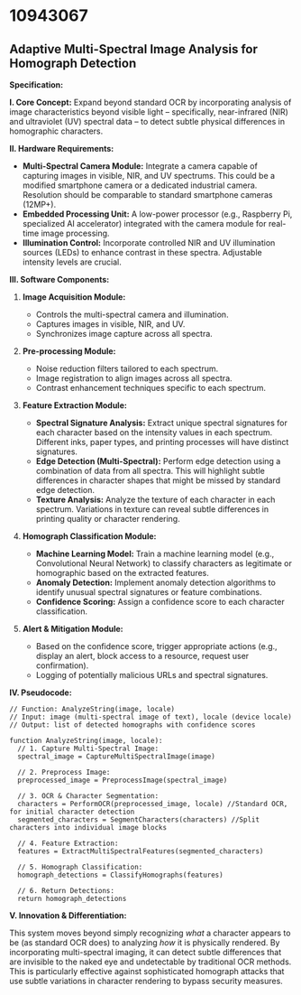 # 10943067

## Adaptive Multi-Spectral Image Analysis for Homograph Detection

**Specification:**

**I. Core Concept:** Expand beyond standard OCR by incorporating analysis of image characteristics beyond visible light – specifically, near-infrared (NIR) and ultraviolet (UV) spectral data – to detect subtle physical differences in homographic characters.

**II. Hardware Requirements:**

*   **Multi-Spectral Camera Module:** Integrate a camera capable of capturing images in visible, NIR, and UV spectrums. This could be a modified smartphone camera or a dedicated industrial camera. Resolution should be comparable to standard smartphone cameras (12MP+).
*   **Embedded Processing Unit:** A low-power processor (e.g., Raspberry Pi, specialized AI accelerator) integrated with the camera module for real-time image processing.
*   **Illumination Control:** Incorporate controlled NIR and UV illumination sources (LEDs) to enhance contrast in these spectra. Adjustable intensity levels are crucial.

**III. Software Components:**

1.  **Image Acquisition Module:**
    *   Controls the multi-spectral camera and illumination.
    *   Captures images in visible, NIR, and UV.
    *   Synchronizes image capture across all spectra.

2.  **Pre-processing Module:**
    *   Noise reduction filters tailored to each spectrum.
    *   Image registration to align images across all spectra.
    *   Contrast enhancement techniques specific to each spectrum.

3.  **Feature Extraction Module:**
    *   **Spectral Signature Analysis:**  Extract unique spectral signatures for each character based on the intensity values in each spectrum. Different inks, paper types, and printing processes will have distinct signatures.
    *   **Edge Detection (Multi-Spectral):** Perform edge detection using a combination of data from all spectra. This will highlight subtle differences in character shapes that might be missed by standard edge detection.
    *   **Texture Analysis:** Analyze the texture of each character in each spectrum.  Variations in texture can reveal subtle differences in printing quality or character rendering.

4.  **Homograph Classification Module:**
    *   **Machine Learning Model:** Train a machine learning model (e.g., Convolutional Neural Network) to classify characters as legitimate or homographic based on the extracted features.
    *   **Anomaly Detection:** Implement anomaly detection algorithms to identify unusual spectral signatures or feature combinations.
    *   **Confidence Scoring:** Assign a confidence score to each character classification.

5.  **Alert & Mitigation Module:**
    *   Based on the confidence score, trigger appropriate actions (e.g., display an alert, block access to a resource, request user confirmation).
    *   Logging of potentially malicious URLs and spectral signatures.

**IV. Pseudocode:**

```
// Function: AnalyzeString(image, locale)
// Input: image (multi-spectral image of text), locale (device locale)
// Output: list of detected homographs with confidence scores

function AnalyzeString(image, locale):
  // 1. Capture Multi-Spectral Image:
  spectral_image = CaptureMultiSpectralImage(image)

  // 2. Preprocess Image:
  preprocessed_image = PreprocessImage(spectral_image)

  // 3. OCR & Character Segmentation:
  characters = PerformOCR(preprocessed_image, locale) //Standard OCR, for initial character detection
  segmented_characters = SegmentCharacters(characters) //Split characters into individual image blocks

  // 4. Feature Extraction:
  features = ExtractMultiSpectralFeatures(segmented_characters)

  // 5. Homograph Classification:
  homograph_detections = ClassifyHomographs(features)

  // 6. Return Detections:
  return homograph_detections
```

**V. Innovation & Differentiation:**

This system moves beyond simply recognizing *what* a character appears to be (as standard OCR does) to analyzing *how* it is physically rendered. By incorporating multi-spectral imaging, it can detect subtle differences that are invisible to the naked eye and undetectable by traditional OCR methods. This is particularly effective against sophisticated homograph attacks that use subtle variations in character rendering to bypass security measures.